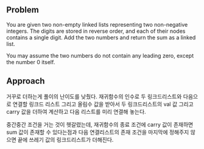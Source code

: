 ## Problem
You are given two non-empty linked lists representing two non-negative integers. The digits are stored in reverse order, and each of their nodes contains a single digit. Add the two numbers and return the sum as a linked list.

You may assume the two numbers do not contain any leading zero, except the number 0 itself.

## Approach
거꾸로 더하는게 풀이의 난이도를 낮췄다. 재귀함수의 인수로 두 링크드리스트와
다음으로 연결할 링크드 리스트 그리고 올림수 값을 받아서 두 링크드리스트의 val 값 그리고 carry 값을 더하여 계산하고 다음 리스트를 미리 연결해 놓는다.  

중간중간 조건을 거는 것이 헷갈렸는데, 재귀함수의 종료 조건에 carry 값이 존재하면 sum 값이 존재할 수 있다는점과 다음 연결리스트의 존재 조건을 마지막에 정해주지 않으면 끝에 쓰레기 값의 링크드리스트가 더해진다.